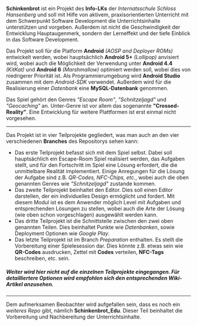 **Schinkenbrot** ist ein Projekt des **Info-LKs** der _Internatsschule Schloss Hansenberg_ und soll mit Hilfe von aktivem, praxisorientierten Unterricht mit dem Schwerpunkt Software Development die Unterrichtsinhalte unterstützen und vorgeben. Außerdem ist nicht die Geschwindigkeit der Entwicklung Hauptaugenmerk, sondern der Lerneffekt und der tiefe Einblick in das Software Development.

Das Projekt soll für die Platform **Android** _(AOSP and Deployer ROMs)_ entwickelt werden, wobei hauptsächlich **Android 5+** _(Lollipop)_ anvisiert wird, wobei auch die Möglichkeit der Verwendung unter **Android 4.4** _(KitKat)_ und **Android 6** _(Marshmallow)_ optimiert werden soll, wobei dies von niedrigerer Priorität ist. Als Programmierumgebung wird **Android Studio** zusammen mit dem _Android-SDK_ verwendet. Außerdem wird für die Realisierung einer _Datenbank_ eine **MySQL-Datenbank** genommen.

Das Spiel gehört den Genres _"Escape Room"_, _"Schnitzeljagd"_ und _"Geocaching"_ an. Unter-Genre ist vor allem das sogenannte **"Crossed-Reality"**. Eine Entwicklung für weitere Plattformen ist erst einmal nicht vorgesehen.

---

Das Projekt ist in vier Teilprojekte gegliedert, was man auch an den vier verschiedenen **Branches** des Repositorys sehen kann:

- Das erste Teilprojekt befasst sich mit dem Spiel selbst. Dabei soll hauptsächlich ein Escape-Room Spiel realisiert werden, das Aufgaben stellt, und für den Fortschritt im Spiel eine Lösung erfordert, die die unmittelbare Realität implementiert. Einige Anregungen für die Lösung der Aufgabe sind z.B. _QR-Codes, NFC-Chips, etc._, wobei auch die oben genannten Genres wie _"Schnitzeljagd"_ zustande kommen.
- Das zweite Teilprojekt beinhaltet den Editor. Dies soll einen Editor darstellen, der ein individuelles Design ermöglicht und fordert. Mit diesem Modul ist es dem Anwender möglich Level mit Aufgaben und entsprechenden Lösungen zu stellen, wobei auch die Arte der Lösung (wie oben schon vorgeschlagen) ausgewählt werden kann.
- Das dritte Teilprojekt ist die Schnittstelle zwischen den zwei oben genannten Teilen. Dies beinhaltet Punkte wie _Datenbanken_, sowie Deployment Optionen wie _Google Play_.
- Das letzte Teilprojekt ist im Branch _Preparation_ enthalten. Es stellt die Vorbereitung einer Spielesession dar. Dies könnte z.B. etwas sein wie **QR-Codes** ausdrucken, Zettel mit **Codes** verteilen, **NFC-Tags** beschreiben, etc. sein.

##### _Weiter wird hier nicht auf die einzelnen Teilprojekte eingegangen. Für detailliertere Optionen wird empfohlen sich den entsprechenden Wiki-Artikel anzusehen._ #####
---
Dem aufmerksamen Beobachter wird aufgefallen sein, dass es noch ein _weiteres Repo_ gibt, nämlich **Schinkenbrot_Edu**. Dieser Teil beinhaltet die Vorbereitung und Nachbereitung der Unterrichtsinhalte.
